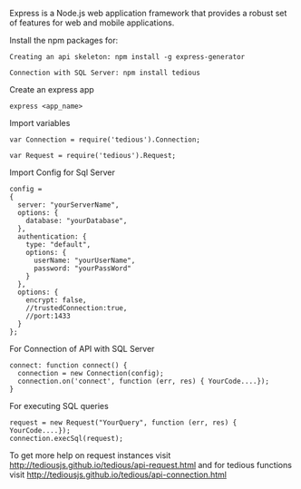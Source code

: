 Express is a Node.js web application framework that provides a robust set of features for web and mobile applications.

Install the npm packages for:

    Creating an api skeleton: npm install -g express-generator

    Connection with SQL Server: npm install tedious
    
Create an express app

    express <app_name>

Import variables

    var Connection = require('tedious').Connection;
    
    var Request = require('tedious').Request;
    
Import Config for Sql Server

    config =
    {
      server: "yourServerName",
      options: {
        database: "yourDatabase",
      },
      authentication: {
        type: "default",
        options: {
          userName: "yourUserName",
          password: "yourPassWord"
        }
      },
      options: {
        encrypt: false,
        //trustedConnection:true,
        //port:1433
      }
    };
    
For Connection of API with SQL Server

    connect: function connect() {
      connection = new Connection(config);
      connection.on('connect', function (err, res) { YourCode....});
    }
    
For executing SQL queries 
 
    request = new Request("YourQuery", function (err, res) { YourCode....});
    connection.execSql(request);
  
  To get more help on request instances visit http://tediousjs.github.io/tedious/api-request.html and for tedious functions visit http://tediousjs.github.io/tedious/api-connection.html
